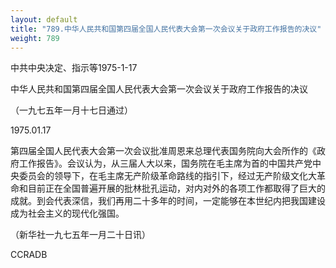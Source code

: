 ```yaml
---
layout: default
title: "789.中华人民共和国第四届全国人民代表大会第一次会议关于政府工作报告的决议"
weight: 789
---
```


中共中央决定、指示等1975-1-17

中华人民共和国第四届全国人民代表大会第一次会议关于政府工作报告的决议

（一九七五年一月十七日通过）

1975.01.17

第四届全国人民代表大会第一次会议批准周恩来总理代表国务院向大会所作的《政府工作报告》。会议认为，从三届人大以来，国务院在毛主席为首的中国共产党中央委员会的领导下，在毛主席无产阶级革命路线的指引下，经过无产阶级文化大革命和目前正在全国普遍开展的批林批孔运动，对内对外的各项工作都取得了巨大的成就。到会代表深信，我们再用二十多年的时间，一定能够在本世纪内把我国建设成为社会主义的现代化强国。

（新华社一九七五年一月二十日讯）

CCRADB


